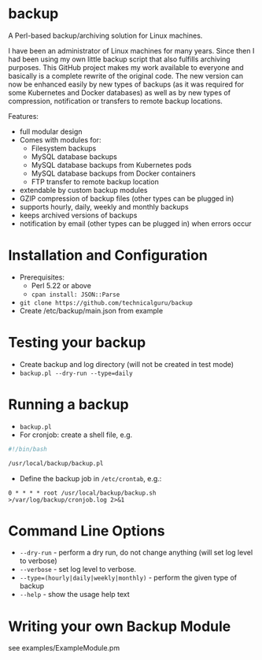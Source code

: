 # backup
A Perl-based backup/archiving solution for Linux machines.

I have been an administrator of Linux machines for many years. Since then I had been using my
own little backup script that also fulfills archiving purposes. This GitHub project makes
my work available to everyone and basically is a complete rewrite of the original code. The
new version can now be enhanced easily by new types of backups (as it was required for some
Kubernetes and Docker databases) as well as by new types of compression, notification or
transfers to remote backup locations. 

Features:
* full modular design
* Comes with modules for:
  * Filesystem backups
  * MySQL database backups
  * MySQL database backups from Kubernetes pods
  * MySQL database backups from Docker containers
  * FTP transfer to remote backup location
* extendable by custom backup modules
* GZIP compression of backup files (other types can be plugged in)
* supports hourly, daily, weekly and monthly backups
* keeps archived versions of backups
* notification by email (other types can be plugged in) when errors occur


# Installation and Configuration

* Prerequisites:
  * Perl 5.22 or above
  * `cpan install: JSON::Parse`
* `git clone https://github.com/technicalguru/backup`
* Create /etc/backup/main.json from example

# Testing your backup

* Create backup and log directory (will not be created in test mode)
* `backup.pl --dry-run --type=daily`

# Running a backup

* `backup.pl`
* For cronjob: create a shell file, e.g.

```bash
#!/bin/bash

/usr/local/backup/backup.pl
```
* Define the backup job in ```/etc/crontab```, e.g.:

```crontab
0 * * * * root /usr/local/backup/backup.sh >/var/log/backup/cronjob.log 2>&1
```

# Command Line Options

* `--dry-run` - perform a dry run, do not change anything (will set log level to verbose)
* `--verbose` - set log level to verbose. 
* `--type=(hourly|daily|weekly|monthly)` - perform the given type of backup
* `--help` - show the usage help text

# Writing your own Backup Module

see examples/ExampleModule.pm

